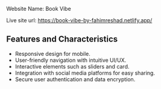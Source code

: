 Website Name: 
Book Vibe 

Live site url:
https://book-vibe-by-fahimreshad.netlify.app/





## Features and Characteristics
- Responsive design for mobile.
- User-friendly navigation with intuitive UI/UX.
- Interactive elements such as sliders and card.
- Integration with social media platforms for easy sharing.
- Secure user authentication and data encryption.
